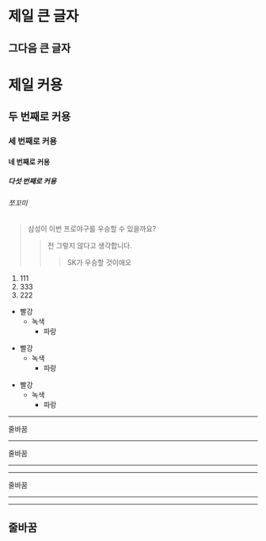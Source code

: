 제일 큰 글자
=============

그다음 큰 글자
-------------

# 제일 커용
## 두 번째로 커용
### 세 번째로 커용
#### 네 번째로 커용
##### 다섯 번째로 커용
###### 쪼꼬미

> 삼성이 이번 프로야구를 우승할 수 있을까요?
>	> 전 그렇지 않다고 생각합니다.
>	>	> SK가 우승할 것이애오

1. 111
3. 333
2. 222

* 빨강
  * 녹색
    * 파랑

+ 빨강
  + 녹색
    + 파랑

- 빨강
  - 녹색
    - 파랑


* * *

줄바꿈

***


줄바꿈


*****



- - -
줄바꿈
- - -
- - -
줄바꿈
---------------------------------------

